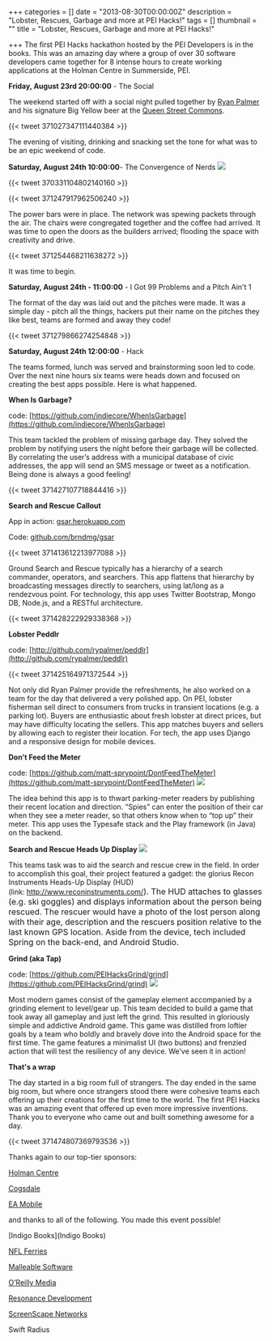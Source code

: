 +++
categories = []
date = "2013-08-30T00:00:00Z"
description = "Lobster, Rescues, Garbage and more at PEI Hacks!"
tags = []
thumbnail = ""
title = "Lobster, Rescues, Garbage and more at PEI Hacks!"

+++
The first PEI Hacks hackathon hosted by the PEI Developers is in the books. This was an amazing day where a group of over 30 software developers came together for 8 intense hours to create working applications at the Holman Centre in Summerside, PEI.


**Friday, August 23rd 20:00:00** - The Social


The weekend started off with a social night pulled together by [Ryan Palmer](https://twitter.com/rypalmer) and his signature Big Yellow beer at the [Queen Street Commons](http://queenstreetcommons.org/).


{{< tweet 371027347111440384 >}}


The evening of visiting, drinking and snacking set the tone for what was to be an epic weekend of code.


**Saturday, August 24th 10:00:00**- The Convergence of Nerds
![](/uploads/2017/04/24/9597466641_c5ccdb41be_z.jpg)


{{< tweet 370331104802140160 >}}


{{< tweet 371247917962506240 >}}


The power bars were in place.  The network was spewing packets through the air.  The chairs were congregated together and the coffee had arrived.  It was time to open the doors as the builders arrived; flooding the space with creativity and drive.


{{< tweet 371254468211638272 >}}


It was time to begin.


**Saturday, August 24th - 11:00:00** - I Got 99 Problems and a Pitch Ain't 1


The format of the day was laid out and the pitches were made.  It was a simple day - pitch all the things, hackers put their name on the pitches they like best, teams are formed and away they code!


{{< tweet 371279866274254848 >}}


**Saturday, August 24th 12:00:00** - Hack


The teams formed, lunch was served and brainstorming soon led to code.  Over the next nine hours six teams were heads down and focused on creating the best apps possible.  Here is what happened.


**When Is Garbage?**


code:  [https://github.com/indiecore/WhenIsGarbage](https://github.com/indiecore/WhenIsGarbage)


This team tackled the problem of missing garbage day.  They solved the problem by notifying users the night before their garbage will be collected. By correlating the user’s address with a municipal database of civic addresses, the app will send an SMS message or tweet as a notification.  Being done is always a good feeling!


{{< tweet 371427107718844416 >}}


**Search and Rescue Callout**


App in action: [gsar.herokuapp.com](http://gsar.herokuapp.com/)


Code: [github.com/brndmg/gsar](https://github.com/brndmg/gsar)


{{< tweet 371413612213977088 >}}


Ground Search and Rescue typically has a hierarchy of a search commander, operators, and searchers. This app flattens that hierarchy by broadcasting messages directly to searchers, using lat/long as a rendezvous point. For technology, this app uses Twitter Bootstrap, Mongo DB, Node.js, and a RESTful architecture.


{{< tweet 371428222929338368 >}}


**Lobster Peddlr**


code: [http://github.com/rypalmer/peddlr](http://github.com/rypalmer/peddlr)


{{< tweet 371425164971372544 >}}


Not only did Ryan Palmer provide the refreshments, he also worked on a team for the day that delivered a very polished app.  On PEI, lobster fisherman sell direct to consumers from trucks in transient locations (e.g. a parking lot). Buyers are enthusiastic about fresh lobster at direct prices, but may have difficulty locating the sellers. This app matches buyers and sellers by allowing each to register their location. For tech, the app uses Django and a responsive design for mobile devices.


**Don’t Feed the Meter**


code: [https://github.com/matt-sprypoint/DontFeedTheMeter](https://github.com/matt-sprypoint/DontFeedTheMeter)
![](/uploads/2017/04/24/9597454093_14473cfc4a_z.jpg)


The idea behind this app is to thwart parking-meter readers by publishing their recent location and direction. “Spies” can enter the position of their car when they see a meter reader, so that others know when to “top up” their meter. This app uses the Typesafe stack and the Play framework (in Java) on the backend.


**Search and Rescue Heads Up Display**
![](/uploads/2017/04/24/9600243834_71d50f3ca8_z.jpg)


This teams task was to aid the search and rescue crew in the field.  In order to accomplish this goal, their project featured a gadget: the glorius Recon Instruments Heads-Up Display (HUD) (link: <a href="http://www.reconinstruments.com/" style="font-size: 1rem; background-color: rgb(255, 255, 255);">http://www.reconinstruments.com/</a><span style="font-size: 1rem;">). The HUD attaches to glasses (e.g. ski goggles) and displays information about the person being rescued.  The rescuer would have a photo of the lost person along with their age, description and the rescuers position relative to the last known GPS location.  Aside from the device, tech included Spring on the back-end, and Android Studio.</span>


**Grind (aka Tap)**


code: [https://github.com/PEIHacksGrind/grind](https://github.com/PEIHacksGrind/grind)
![](/uploads/2017/04/24/9600243018_a6032dac89_z.jpg)


Most modern games consist of the gameplay element accompanied by a grinding element to level/gear up.  This team decided to build a game that took away all gameplay and just left the grind.  This resulted in gloriously simple and addictive Android game. This game was distilled from loftier goals by a team who boldly and bravely dove into the Android space for the first time. The game features a minimalist UI (two buttons) and frenzied action that will test the resiliency of any device. We’ve seen it in action!


**That's a wrap**


The day started in a big room full of strangers.  The day ended in the same big room, but where once strangers stood there were cohesive teams each offering up their creations for the first time to the world.   The first PEI Hacks was an amazing event that offered up even more impressive inventions.  Thank you to everyone who came out and built something awesome for a day.


{{< tweet 371474807369793536 >}}


Thanks again to our top-tier sponsors:


[Holman Centre](http://holmancentre.com/)


[Cogsdale](http://www.cogsdale.com/)


[EA Mobile](http://www.ea.com/mobile)


and thanks to all of the following. You made this event possible!


[Indigo Books](Indigo Books)


[NFL Ferries](http://www.ferries.ca/)


[Malleable Software](https://twitter.com/srbaker)


[O’Reilly Media](http://oreilly.com/)


[Resonance Development](http://resonancedev.ca/)


[ScreenScape Networks](http://screenscape.com/)


Swift Radius